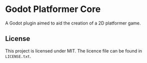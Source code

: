 # Godot Platformer Core
A Godot plugin aimed to aid the creation of a 2D platformer game.

## License
This project is licensed under MIT. The licence file can be found in `LICENSE.txt`.
